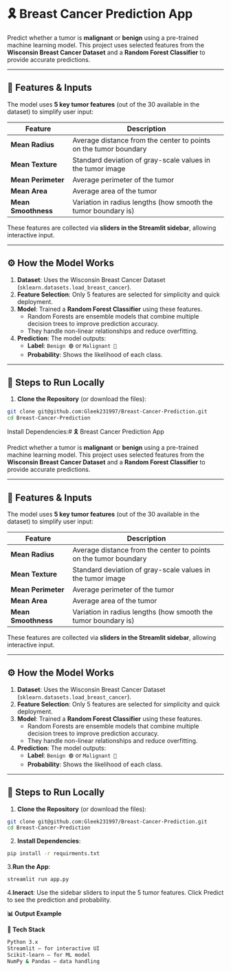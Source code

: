 # 🎗️ Breast Cancer Prediction App

Predict whether a tumor is **malignant** or **benign** using a pre-trained machine learning model. This project uses selected features from the **Wisconsin Breast Cancer Dataset** and a **Random Forest Classifier** to provide accurate predictions.

---

## 🧠 Features & Inputs

The model uses **5 key tumor features** (out of the 30 available in the dataset) to simplify user input:

| Feature             | Description                                               |
|--------------------|-----------------------------------------------------------|
| **Mean Radius**     | Average distance from the center to points on the tumor boundary |
| **Mean Texture**    | Standard deviation of gray-scale values in the tumor image |
| **Mean Perimeter**  | Average perimeter of the tumor                            |
| **Mean Area**       | Average area of the tumor                                 |
| **Mean Smoothness** | Variation in radius lengths (how smooth the tumor boundary is) |

These features are collected via **sliders in the Streamlit sidebar**, allowing interactive input.

---

## ⚙️ How the Model Works

1. **Dataset**: Uses the Wisconsin Breast Cancer Dataset (`sklearn.datasets.load_breast_cancer`).  
2. **Feature Selection**: Only 5 features are selected for simplicity and quick deployment.  
3. **Model**: Trained a **Random Forest Classifier** using these features.  
   - Random Forests are ensemble models that combine multiple decision trees to improve prediction accuracy.  
   - They handle non-linear relationships and reduce overfitting.  
4. **Prediction**: The model outputs:
   - **Label**: `Benign 🟢` or `Malignant 🔴`  
   - **Probability**: Shows the likelihood of each class.  

---

## 🏃 Steps to Run Locally

1. **Clone the Repository** (or download the files):
```bash
git clone git@github.com:Gleek231997/Breast-Cancer-Prediction.git
cd Breast-Cancer-Prediction
```
Install Dependencies:# 🎗️ Breast Cancer Prediction App

Predict whether a tumor is **malignant** or **benign** using a pre-trained machine learning model. This project uses selected features from the **Wisconsin Breast Cancer Dataset** and a **Random Forest Classifier** to provide accurate predictions.

---

## 🧠 Features & Inputs

The model uses **5 key tumor features** (out of the 30 available in the dataset) to simplify user input:

| Feature             | Description                                               |
|--------------------|-----------------------------------------------------------|
| **Mean Radius**     | Average distance from the center to points on the tumor boundary |
| **Mean Texture**    | Standard deviation of gray-scale values in the tumor image |
| **Mean Perimeter**  | Average perimeter of the tumor                            |
| **Mean Area**       | Average area of the tumor                                 |
| **Mean Smoothness** | Variation in radius lengths (how smooth the tumor boundary is) |

These features are collected via **sliders in the Streamlit sidebar**, allowing interactive input.

---

## ⚙️ How the Model Works

1. **Dataset**: Uses the Wisconsin Breast Cancer Dataset (`sklearn.datasets.load_breast_cancer`).  
2. **Feature Selection**: Only 5 features are selected for simplicity and quick deployment.  
3. **Model**: Trained a **Random Forest Classifier** using these features.  
   - Random Forests are ensemble models that combine multiple decision trees to improve prediction accuracy.  
   - They handle non-linear relationships and reduce overfitting.  
4. **Prediction**: The model outputs:
   - **Label**: `Benign 🟢` or `Malignant 🔴`  
   - **Probability**: Shows the likelihood of each class.  

---

## 🏃 Steps to Run Locally

1. **Clone the Repository** (or download the files):
```bash
git clone git@github.com:Gleek231997/Breast-Cancer-Prediction.git
cd Breast-Cancer-Prediction
```
2. **Install Dependencies**:
```bash
pip install -r requirments.txt
```
3.**Run the App**:
```bash
streamlit run app.py
```
4.**Ineract**:
Use the sidebar sliders to input the 5 tumor features.
Click Predict to see the prediction and probability.

**📊 Output Example**


**🔧 Tech Stack**
```bash
Python 3.x
Streamlit – for interactive UI
Scikit-learn – for ML model
NumPy & Pandas – data handling
```


